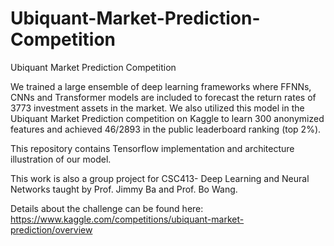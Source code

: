 # Ubiquant-Market-Prediction-Competition
Ubiquant Market Prediction Competition

We trained a large ensemble of deep learning frameworks where FFNNs, CNNs and Transformer models are included to forecast the return rates of 3773 investment assets in the market. We also utilized this model in the Ubiquant Market Prediction competition on Kaggle to learn 300 anonymized features and achieved 46/2893 in the public leaderboard ranking (top 2%).

This repository contains Tensorflow implementation and architecture illustration of our model.

This work is also a group project for CSC413- Deep Learning and Neural Networks taught by Prof. Jimmy Ba and Prof. Bo Wang. 

Details about the challenge can be found here: https://www.kaggle.com/competitions/ubiquant-market-prediction/overview
